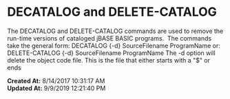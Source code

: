 # DECATALOG and DELETE-CATALOG

The DECATALOG and DELETE-CATALOG commands are used to remove the run-time versions of cataloged jBASE BASIC programs.  The commands take the general form: DECATALOG {-d} SourceFilename ProgramName or:  DELETE-CATALOG {-d} SourceFilename ProgramName The -d option will delete the object code file. This is the file that either starts with a "$" or ends  

**Created At:** 8/14/2017 10:31:17 AM  
**Updated At:** 9/9/2019 12:21:40 PM  

